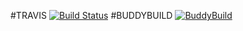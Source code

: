 #TRAVIS [![Build Status](https://travis-ci.org/AdamLuisSean/PlainPure.svg?branch=user-profile)](https://travis-ci.org/AdamLuisSean/PlainPure)
#BUDDYBUILD [![BuddyBuild](https://dashboard.buddybuild.com/api/statusImage?appID=5743099668c0250100d230d8&branch=user-profile&build=latest)](https://dashboard.buddybuild.com/apps/5743099668c0250100d230d8/build/latest)
